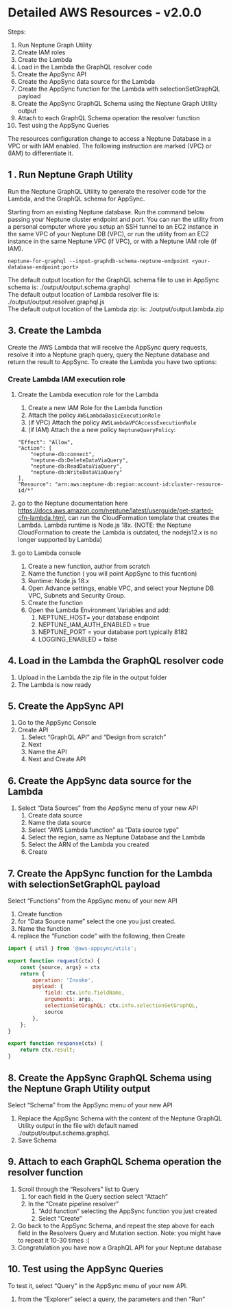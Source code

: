 # Detailed AWS Resources - v2.0.0

Steps:

1. Run Neptune Graph Utility
2. Create IAM roles
3. Create the Lambda
4. Load in the Lambda the GraphQL resolver code
5. Create the AppSync API
6. Create the AppSync data source for the Lambda
7. Create the AppSync function for the Lambda with selectionSetGraphQL payload
8. Create the AppSync GraphQL Schema using the Neptune Graph Utility output
9. Attach to each GraphQL Schema operation the resolver function
10. Test using the AppSync Queries

The resources configuration change to access a Neptune Database in a VPC or with
IAM enabled. The following instruction are marked (VPC) or (IAM) to
differentiate it.

## 1 . Run Neptune Graph Utility

Run the Neptune GraphQL Utility to generate the resolver code for the Lambda,
and the GraphQL schema for AppSync.

Starting from an existing Neptune database. Run the command below passing your
Neptune cluster endpoint and port. You can run the utility from a personal
computer where you setup an SSH tunnel to an EC2 instance in the same VPC of
your Neptune DB (VPC), or run the utility from an EC2 instance in the same
Neptune VPC (if VPC), or with a Neptune IAM role (if IAM).

```
neptune-for-graphql --input-graphdb-schema-neptune-endpoint <your-database-endpoint:port>
````

The default output location for the GraphQL schema file to use in AppSync schema
is: ./output/output.schema.graphql
<br>
The default output location of Lambda resolver file is:
./output/output.resolver.graphql.js
<br>
The default output location of the Lambda zip: is: ./output/output.lambda.zip

## 3. Create the Lambda

Create the AWS Lambda that will receive the AppSync query requests, resolve it
into a Neptune graph query, query the Neptune database and return the result to
AppSync. To create the Lambda you have two options:

### Create Lambda IAM execution role

1. Create the Lambda execution role for the Lambda
    1. Create a new IAM Role for the Lambda function
    2. Attach the policy `AWSLambdaBasicExecutionRole`
    3. (if VPC) Attach the policy `AWSLambdaVPCAccessExecutionRole`
    3. (if IAM) Attach the a new policy `NeptuneQueryPolicy`:
    ```
    "Effect": "Allow",
    "Action": [
        "neptune-db:connect",
        "neptune-db:DeleteDataViaQuery",                        
        "neptune-db:ReadDataViaQuery",
        "neptune-db:WriteDataViaQuery"
    ],
    "Resource": "arn:aws:neptune-db:region:account-id:cluster-resource-id/*"
    ```


1. go to the Neptune documentation
   here https://docs.aws.amazon.com/neptune/latest/userguide/get-started-cfn-lambda.html,
   can run the CloudFormation template that creates the Lambda. Lambda runtime
   is Node.js 18x.
   (NOTE: the Neptune CloudFormation to create the Lambda is outdated, the
   nodejs12.x is no longer supported by Lambda)
2. go to Lambda console
    1. Create a new function, author from scratch
    2. Name the function ( you will point AppSync to this fucntion)
    3. Runtime: Node.js 18.x
    4. Open Advance settings, enable VPC, and select your Neptune DB VPC,
       Subnets and Security Group.
    5. Create the function
    6. Open the Lambda Environment Variables and add:
        1. NEPTUNE_HOST= your database endpoint
        2. NEPTUNE_IAM_AUTH_ENABLED = true
        3. NEPTUNE_PORT = your database port typically 8182
        4. LOGGING_ENABLED = false

## 4. Load in the Lambda the GraphQL resolver code

1. Upload in the Lambda the zip file in the output folder
2. The Lambda is now ready

## 5. Create the AppSync API

1. Go to the AppSync Console
2. Create API
    1. Select “GraphQL API” and “Design from scratch”
    2. Next
    3. Name the API
    4. Next and Create API

## 6. Create the AppSync data source for the Lambda

1. Select “Data Sources” from the AppSync menu of your new API
    1. Create data source
    2. Name the data source
    3. Select “AWS Lambda function” as “Data source type”
    4. Select the region, same as Neptune Database and the Lambda
    5. Select the ARN of the Lambda you created
    6. Create

## 7. Create the AppSync function for the Lambda with selectionSetGraphQL payload

Select “Functions” from the AppSync menu of your new API

1. Create function
2. for “Data Source name” select the one you just created.
3. Name the function
4. replace the “Function code” with the following, then Create

```js
import { util } from '@aws-appsync/utils';

export function request(ctx) {
    const {source, args} = ctx
    return {
        operation: 'Invoke',
        payload: {
            field: ctx.info.fieldName,
            arguments: args,
            selectionSetGraphQL: ctx.info.selectionSetGraphQL,
            source
        },
    };
}

export function response(ctx) {
    return ctx.result;
}
```

## 8. Create the AppSync GraphQL Schema using the Neptune Graph Utility output

Select “Schema” from the AppSync menu of your new API

1. Replace the AppSync Schema with the content of the Neptune GraphQL Utility
   output in the file with default named ./output/output.schema.graphql.
2. Save Schema

## 9. Attach to each GraphQL Schema operation the resolver function

1. Scroll through the “Resolvers” list to Query
    1. for each field in the Query section select “Attach”
    2. In the “Create pipeline resolver”
        1. “Add function“ selecting the AppSync function you just created
        2. Select “Create”
2. Go back to the AppSync Schema, and repeat the step above for each field in
   the Resolvers Query and Mutation section. Note: you might have to repeat it
   10-30 times :(
3. Congratulation you have now a GraphQL API for your Neptune database

## 10. Test using the AppSync Queries

To test it, select “Query” in the AppSync menu of your new API.

1. from the “Explorer” select a query, the parameters and then “Run”

